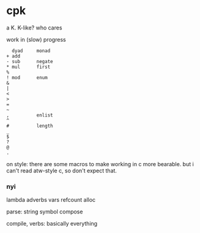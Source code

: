 # cpk

a K. K-like? who cares

work in (slow) progress

```
  dyad     monad
+ add
- sub      negate
* mul      first
%
! mod      enum
&
|
<
>
=
~
,          enlist
^
#          length
_
$
?
@
.
```

on style: there are some macros to make working in c more bearable. but i can't read atw-style c, so don't expect that.

### nyi

lambda adverbs vars refcount alloc

parse: string symbol compose

compile, verbs: basically everything
